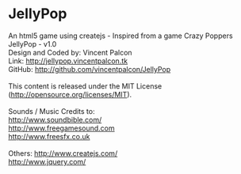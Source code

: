 JellyPop
========

An html5 game using createjs - Inspired from a game Crazy Poppers
<br>
JellyPop -  v1.0<br>
Design and Coded by: Vincent Palcon<br>
Link: http://jellypop.vincentpalcon.tk<br>
GitHub: http://github.com/vincentpalcon/JellyPop
<br><br>
This content is released under the MIT License (http://opensource.org/licenses/MIT).
<br><br>
Sounds / Music Credits to:<br>
http://www.soundbible.com/<br>
http://www.freegamesound.com<br>
http://www.freesfx.co.uk
<br><br>
Others:
http://www.createjs.com/<br>
http://www.jquery.com/
